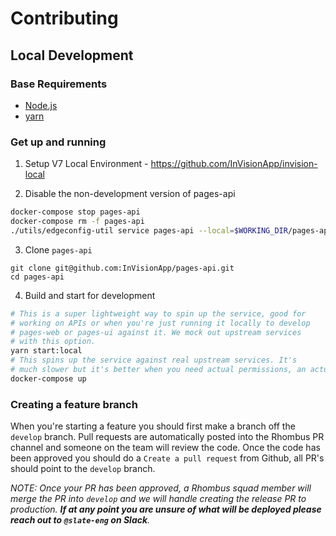 # Contributing

## Local Development

### Base Requirements

-   [Node.js](https://nodejs.org/en/)
-   [yarn](https://yarnpkg.com)

### Get up and running

1. Setup V7 Local Environment - https://github.com/InVisionApp/invision-local

2. Disable the non-development version of pages-api

```sh
docker-compose stop pages-api
docker-compose rm -f pages-api
./utils/edgeconfig-util service pages-api --local=$WORKING_DIR/pages-api/in-config.yaml -d
```

3. Clone `pages-api`

```
git clone git@github.com:InVisionApp/pages-api.git
cd pages-api
```

4. Build and start for development

```sh
# This is a super lightweight way to spin up the service, good for
# working on APIs or when you're just running it locally to develop
# pages-web or pages-ui against it. We mock out upstream services
# with this option.
yarn start:local
# This spins up the service against real upstream services. It's
# much slower but it's better when you need actual permissions, an actual freehand service running, etc.
docker-compose up
```

### Creating a feature branch

When you're starting a feature you should first make a branch off the `develop` branch. Pull requests are automatically posted into the Rhombus PR channel and someone on the team will review the code. Once the code has been approved you should do a `Create a pull request` from Github, all PR's should point to the `develop` branch.

_NOTE: Once your PR has been approved, a Rhombus squad member will merge the PR into `develop` and we will handle creating the release PR to production. **If at any point you are unsure of what will be deployed please reach out to `@slate-eng` on Slack**._
